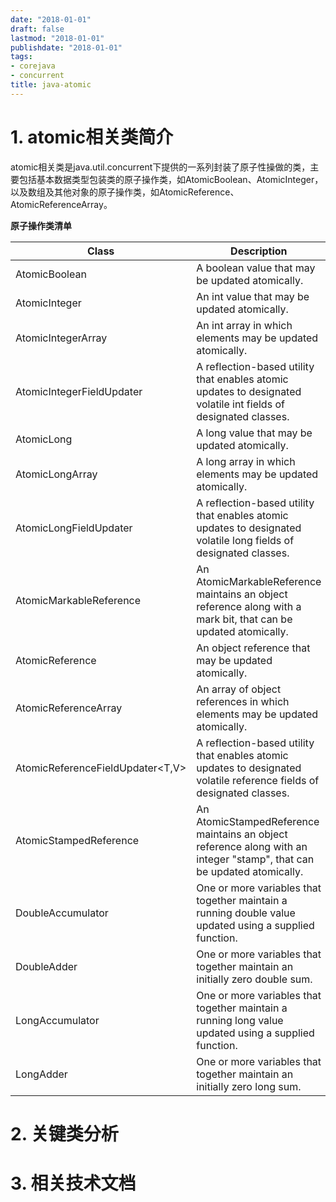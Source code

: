 ```yaml
---
date: "2018-01-01"
draft: false
lastmod: "2018-01-01"
publishdate: "2018-01-01"
tags:
- corejava
- concurrent
title: java-atomic
---
```

# 1. atomic相关类简介
atomic相关类是java.util.concurrent下提供的一系列封装了原子性操做的类，主要包括基本数据类型包装类的原子操作类，如AtomicBoolean、AtomicInteger，以及数组及其他对象的原子操作类，如AtomicReference<V>、AtomicReferenceArray<E>。

**原子操作类清单**

| Class                            | Description                                                                                                            |
|----------------------------------|------------------------------------------------------------------------------------------------------------------------|
| AtomicBoolean                    | A boolean value that may be updated atomically.                                                                        |
| AtomicInteger                    | An int value that may be updated atomically.                                                                           |
| AtomicIntegerArray               | An int array in which elements may be updated atomically.                                                              |
| AtomicIntegerFieldUpdater<T>     | A reflection-based utility that enables atomic updates to designated volatile int fields of designated classes.        |
| AtomicLong                       | A long value that may be updated atomically.                                                                           |
| AtomicLongArray                  | A long array in which elements may be updated atomically.                                                              |
| AtomicLongFieldUpdater<T>        | A reflection-based utility that enables atomic updates to designated volatile long fields of designated classes.       |
| AtomicMarkableReference<V>       | An AtomicMarkableReference maintains an object reference along with a mark bit, that can be updated atomically.        |
| AtomicReference<V>               | An object reference that may be updated atomically.                                                                    |
| AtomicReferenceArray<E>          | An array of object references in which elements may be updated atomically.                                             |
| AtomicReferenceFieldUpdater<T,V> | A reflection-based utility that enables atomic updates to designated volatile reference fields of designated classes.  |
| AtomicStampedReference<V>        | An AtomicStampedReference maintains an object reference along with an integer "stamp", that can be updated atomically. |
| DoubleAccumulator                | One or more variables that together maintain a running double value updated using a supplied function.                 |
| DoubleAdder                      | One or more variables that together maintain an initially zero double sum.                                             |
| LongAccumulator                  | One or more variables that together maintain a running long value updated using a supplied function.                   |
| LongAdder                        | One or more variables that together maintain an initially zero long sum.                                               |

# 2. 关键类分析


# 3. 相关技术文档
